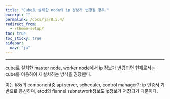 ```yaml
---
title: "Cube로 설치한 node의 ip 정보가 변경될 경우."
excerpt: ""
permalink: /docs/ja/8.5.4/
redirect_from:
  - /theme-setup/
toc: true
toc_sticky: true
sidebar:
  nav: "ja"
---
```


---
cube로 설치한 master node, worker node에서 ip 정보가 변경되면 현재로서는 cube를 이용하여 재설치하는 방식을 권장한다.

이는 k8s의 component중 api server, scheduler, control manager가 ip 인증서 기반으로 통신하며, etcd의 flannel subnetwork정보도 ip정보가 저장되기 때문이다.
